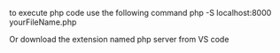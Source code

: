 to execute php code use the following command 
php -S localhost:8000 yourFileName.php

Or download the extension named php server from VS code
